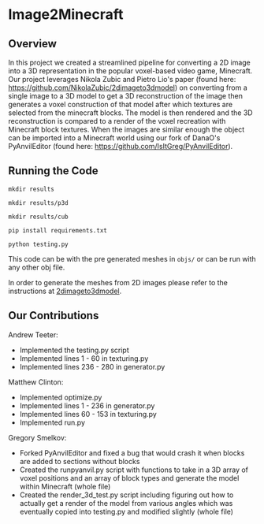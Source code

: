 # Image2Minecraft

## Overview

In this project we created a streamlined pipeline for converting a 2D image into a 3D representation in the popular voxel-based video game, Minecraft. Our project leverages Nikola Zubic and Pietro Lio's paper (found here: https://github.com/NikolaZubic/2dimageto3dmodel) on converting from a single image to a 3D model to get a 3D reconstruction of the image then generates a voxel construction of that model after which textures are selected from the minecraft blocks. The model is then rendered and the 3D reconstruction is compared to a render of the voxel recreation with Minecraft block textures. When the images are similar enough the object can be imported into a Minecraft world using our fork of DanaO's PyAnvilEditor (found here: https://github.com/IsItGreg/PyAnvilEditor).

## Running the Code
`mkdir results`

`mkdir results/p3d`

`mkdir results/cub`

`pip install requirements.txt`

`python testing.py`

This code can be with the pre generated meshes in `objs/` or can be run with any other obj file.

In order to generate the meshes from 2D images please refer to the instructions at [2dimageto3dmodel](https://github.com/NikolaZubic/2dimageto3dmodel).

## Our Contributions

Andrew Teeter:
- Implemented the testing.py script
- Implemented lines 1 - 60 in texturing.py
- Implemented lines 236 - 280 in generator.py 

Matthew Clinton:
- Implemented optimize.py
- Implemented lines 1 - 236 in generator.py
- Implemented lines 60 - 153 in texturing.py
- Implemented run.py

Gregory Smelkov:
- Forked PyAnvilEditor and fixed a bug that would crash it when blocks are added to sections without blocks
- Created the runpyanvil.py script with functions to take in a 3D array of voxel positions and an array of block types and generate the model within Minecraft (whole file)
- Created the render_3d_test.py script including figuring out how to actually get a render of the model from various angles which was eventually copied into testing.py and modified slightly (whole file)
